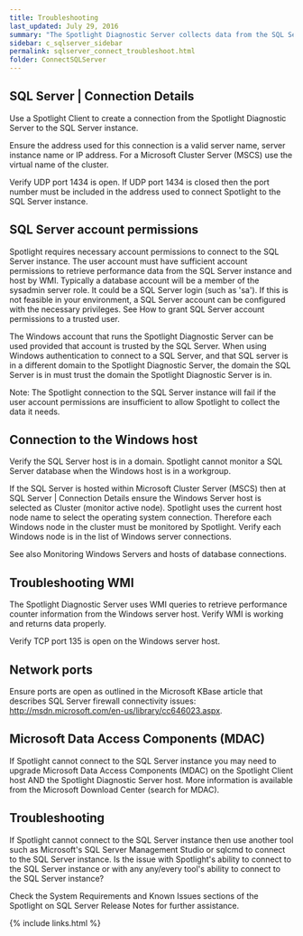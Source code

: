 ```yaml
---
title: Troubleshooting
last_updated: July 29, 2016
summary: "The Spotlight Diagnostic Server collects data from the SQL Server instances it connects to (Monitored connections) and uses WMI queries to retrieve performance counter information from the Windows Server hosts (Monitoring Windows Servers and hosts of database connections). This data is then displayed in real time on a Spotlight Client or other Spotlight viewer (View data and configure Spotlight)."
sidebar: c_sqlserver_sidebar
permalink: sqlserver_connect_troubleshoot.html
folder: ConnectSQLServer
---
```






## SQL Server \| Connection Details

 Use a Spotlight Client to create a connection from the Spotlight Diagnostic Server to the SQL Server instance.

Ensure the address used for this connection is a valid server name, server instance name or IP address. For a Microsoft Cluster Server (MSCS) use the virtual name of the cluster.

Verify UDP port 1434 is open. If UDP port 1434 is closed then the port number must be included in the address used to connect Spotlight to the SQL Server instance.

## SQL Server account permissions

 Spotlight requires necessary account permissions to connect to the SQL Server instance. The user account must have sufficient account permissions to retrieve performance data from the SQL Server instance and host by WMI. Typically a database account will be a member of the sysadmin server role. It could be a SQL Server login (such as 'sa'). If this is not feasible in your environment, a SQL Server account can be configured with the necessary privileges. See How to grant SQL Server account permissions to a trusted user.

The Windows account that runs the Spotlight Diagnostic Server can be used provided that account is trusted by the SQL Server. When using Windows authentication to connect to a SQL Server, and that SQL server is in a different domain to the Spotlight Diagnostic Server, the domain the SQL Server is in must trust the domain the Spotlight Diagnostic Server is in.


 Note: The Spotlight connection to the SQL Server instance will fail if the user account permissions are insufficient to allow Spotlight to collect the data it needs.


## Connection to the Windows host

 Verify the SQL Server host is in a domain. Spotlight cannot monitor a SQL Server database when the Windows host is in a workgroup.

If the SQL Server is hosted within Microsoft Cluster Server (MSCS) then at SQL Server \| Connection Details ensure the Windows Server host is selected as Cluster (monitor active node). Spotlight uses the current host node name to select the operating system connection. Therefore each Windows node in the cluster must be monitored by Spotlight. Verify each Windows node is in the list of Windows server connections.

See also Monitoring Windows Servers and hosts of database connections.

## Troubleshooting WMI

 The Spotlight Diagnostic Server uses WMI queries to retrieve performance counter information from the Windows server host. Verify WMI is working and returns data properly.

Verify TCP port 135 is open on the Windows server host.

## Network ports

 Ensure ports are open as outlined in the Microsoft KBase article that describes SQL Server firewall connectivity issues: http://msdn.microsoft.com/en-us/library/cc646023.aspx.

## Microsoft Data Access Components (MDAC)

 If Spotlight cannot connect to the SQL Server instance you may need to upgrade Microsoft Data Access Components (MDAC) on the Spotlight Client host AND the Spotlight Diagnostic Server host. More information is available from the Microsoft Download Center (search for MDAC).

## Troubleshooting

 If Spotlight cannot connect to the SQL Server instance then use another tool such as Microsoft's SQL Server Management Studio or sqlcmd to connect to the SQL Server instance. Is the issue with Spotlight's ability to connect to the SQL Server instance or with any any/every tool's ability to connect to the SQL Server instance?

Check the System Requirements and Known Issues sections of the Spotlight on SQL Server Release Notes for further assistance.

{% include links.html %}
